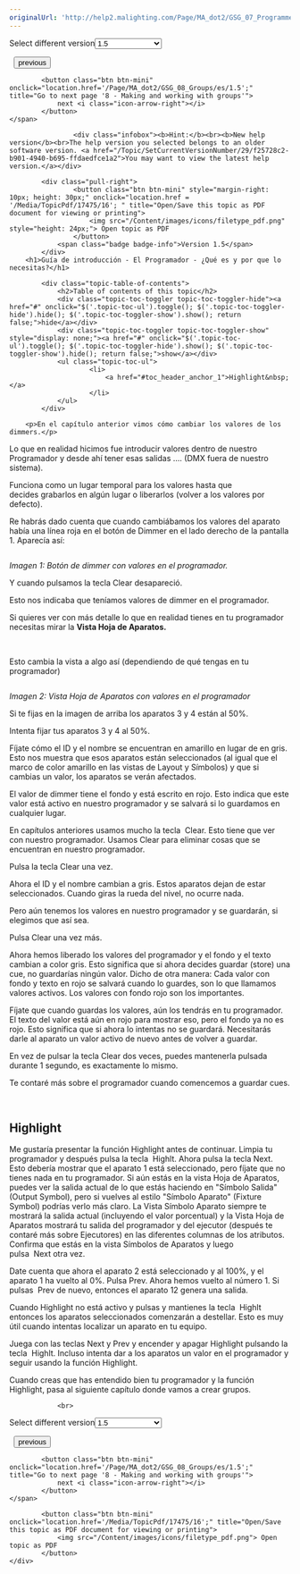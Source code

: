```yaml
---
originalUrl: 'http://help2.malighting.com/Page/MA_dot2/GSG_07_Programmer/es/1.5'
---
```


<div class="topic-navigation">

<div class="pull-right">
	<span class="pull-left">


<div class="pull-left">
<form action="/Topic/SetCurrentVersionNumber" class="form-inline" id="frmTagSelector" method="post">	<span class="form-mini">
		<div class="input-prepend"><span class="add-on">Select different version</span><select autocomplete="off" id="versionNumberId" name="versionNumberId" onchange="$(this).closest('#frmTagSelector').submit();" style="width: 120px;"><option value="">- latest -</option>
<option value="3">1.1</option>
<option value="7">1.2</option>
<option value="12">1.3</option>
<option selected="selected" value="16">1.5</option>
<option value="29">1.9</option>
</select></div>
		<input data-val="true" data-val-number="The field Int32 must be a number." data-val-required="The Int32 field is required." id="ProductId" name="ProductId" type="hidden" value="28">
		<input id="CurrentGuid" name="CurrentGuid" type="hidden" value="f25728c2-b901-4940-b695-ffdaedfce1a2">
	</span>
</form></div>&nbsp;	</span>
	<span class="pull-right" style="white-space: nowrap;">
			<button class="btn btn-mini" onclick="location.href='/Page/MA_dot2/GSG_06_FixtureView/es/1.5'; " title="Go to previous page '6 - Fixture view'">
				<i class="icon-arrow-left"></i> previous
			</button>

			<button class="btn btn-mini" onclick="location.href='/Page/MA_dot2/GSG_08_Groups/es/1.5';" title="Go to next page '8 - Making and working with groups'">
				next <i class="icon-arrow-right"></i> 
			</button>
	</span>
</div>
<div class="clear-fix" style="margin-bottom: 10px"></div>
</div>

					<div class="infobox"><b>Hint:</b><br><b>New help version</b><br>The help version you selected belongs to an older software version. <a href="/Topic/SetCurrentVersionNumber/29/f25728c2-b901-4940-b695-ffdaedfce1a2">You may want to view the latest help version.</a></div>

			<div class="pull-right">
					<button class="btn btn-mini" style="margin-right: 10px; height: 30px;" onclick="location.href = '/Media/TopicPdf/17475/16'; " title="Open/Save this topic as PDF document for viewing or printing">
						<img src="/Content/images/icons/filetype_pdf.png" style="height: 24px;"> Open topic as PDF
					</button>
				<span class="badge badge-info">Version 1.5</span>
			</div>
		<h1>Guía de introducción - El Programador - ¿Qué es y por que lo necesitas?</h1>

			<div class="topic-table-of-contents">
				<h2>Table of contents of this topic</h2>
				<div class="topic-toc-toggler topic-toc-toggler-hide"><a href="#" onclick="$('.topic-toc-ul').toggle(); $('.topic-toc-toggler-hide').hide(); $('.topic-toc-toggler-show').show(); return false;">hide</a></div>
				<div class="topic-toc-toggler topic-toc-toggler-show" style="display: none;"><a href="#" onclick="$('.topic-toc-ul').toggle(); $('.topic-toc-toggler-hide').show(); $('.topic-toc-toggler-show').hide(); return false;">show</a></div>
				<ul class="topic-toc-ul">
						<li>
							<a href="#toc_header_anchor_1">Highlight&nbsp;</a>
						</li>
				</ul>
			</div>

		<p>En el capítulo anterior vimos cómo cambiar los valores de los dimmers.</p>

<p>Lo que en realidad hicimos fue introducir valores dentro de nuestro Programador y desde ahí tener esas salidas …. (DMX fuera de nuestro sistema).</p>

<p>Funciona como un lugar temporal para los valores hasta que decides&nbsp;grabarlos en algún lugar o liberarlos (volver a los valores por defecto).</p>

<p>Re habrás dado cuenta que cuando cambiábamos los valores del aparato había una línea roja en el botón de Dimmer en el lado derecho de la pantalla 1. Aparecía así:</p>

<p><img alt="" src="/Media/Image/Dot2_GettingStarted_Programmer_01_1-0.png"></p>

<p><em>Imagen 1: Botón de dimmer&nbsp;con valores en el programador.</em></p>

<p>Y cuando pulsamos la tecla&nbsp;<span class="hardkey">Clear</span>&nbsp;desapareció.</p>

<p>Esto nos indicaba que teníamos valores de dimmer en el programador.</p>

<p>Si quieres ver con más detalle lo que en realidad tienes en tu programador necesitas mirar la <strong>Vista Hoja de Aparatos.</strong></p>

<p><br>
<img alt="" src="/Media/Image/Dot2_GettingStarted_Programmer_02_1-0.png"></p>

<p>Esto cambia la vista a algo así (dependiendo de qué tengas en tu programador)</p>

<p><img alt="" src="/Media/Image/Dot2_GettingStarted_Programmer_02_1-2.png"></p>

<p><em>Imagen 2: Vista Hoja de Aparatos con valores en el programador</em></p>

<p>Si te fijas en la imagen de arriba los aparatos 3 y 4 están al 50%.</p>

<p>Intenta fijar tus aparatos 3 y 4 al 50%.</p>

<p>Fíjate cómo el ID y el nombre se encuentran en amarillo en lugar de en gris. Esto nos muestra que esos aparatos están seleccionados (al igual que el marco de color amarillo en las vistas de Layout y Símbolos) y que si cambias un valor, los aparatos se verán afectados.</p>

<p>El valor de dimmer tiene el fondo y está escrito en rojo. Esto indica que este valor está activo en nuestro programador y se salvará si lo guardamos en cualquier lugar.&nbsp;&nbsp;</p>

<p>En capítulos anteriores usamos mucho la tecla&nbsp;&nbsp;<span class="hardkey">Clear</span>. Esto tiene que ver con nuestro programador. Usamos Clear para eliminar cosas que se encuentran en nuestro programador.</p>

<p>Pulsa la tecla&nbsp;<span class="hardkey">Clear</span>&nbsp;una vez.</p>

<p>Ahora el ID y el nombre cambian a gris. Estos aparatos dejan de estar seleccionados. Cuando giras la rueda del nivel, no ocurre nada.</p>

<p>Pero aún tenemos los valores en nuestro programador y se guardarán, si elegimos que así sea.&nbsp;</p>

<p>Pulsa&nbsp;<span class="hardkey">Clear</span>&nbsp;una vez más.</p>

<p>Ahora hemos liberado los valores del programador y el fondo y el texto cambian a color gris. Esto significa que si ahora decides&nbsp;guardar (store) una cue, no guardarías ningún valor. Dicho de otra manera: Cada valor con fondo y texto en rojo se salvará cuando lo guardes, son lo que llamamos valores activos. Los valores con fondo rojo son los importantes.</p>

<p>Fíjate que cuando guardas los valores, aún los tendrás en tu programador. El texto del valor está aún en rojo para mostrar eso, pero el fondo ya no es rojo. Esto significa que si ahora lo intentas no se guardará. Necesitarás darle al aparato un valor activo de nuevo antes de volver a guardar.</p>

<p>En vez de pulsar la tecla <span class="hardkey">Clear</span> dos veces, puedes mantenerla pulsada durante 1 segundo, es exactamente lo mismo.</p>

<p>Te contaré más sobre el programador cuando comencemos a guardar cues.</p>

<p>&nbsp;</p>

<a name="toc_header_anchor_1" id="toc_header_anchor_1" class="topic-toc-item"></a><h2>Highlight&nbsp;</h2>

<p>Me gustaría presentar la función Highlight antes de continuar. Limpia tu programador y después pulsa la tecla&nbsp; <span class="hardkey">Highlt</span>. Ahora pulsa la tecla&nbsp;<span class="hardkey">Next</span>. Esto debería mostrar que el aparato 1 está seleccionado, pero fíjate que no tienes nada en tu programador. Si aún estás en la vista Hoja de Aparatos, puedes ver la salida actual de lo que estás haciendo en "Símbolo Salida" (Output Symbol), pero si vuelves al estilo "Símbolo Aparato" (Fixture Symbol)&nbsp;podrías verlo más claro. La Vista Símbolo Aparato siempre te mostrará la salida actual (incluyendo el valor porcentual)&nbsp;y la Vista Hoja de Aparatos mostrará tu salida del programador y del ejecutor&nbsp;(después te contaré más sobre Ejecutores) en las diferentes columnas de los atributos. Confirma que estás en la vista Símbolos de Aparatos y luego pulsa&nbsp;&nbsp;<span class="hardkey">Next</span>&nbsp;otra vez.</p>

<p>Date cuenta que ahora el aparato 2 está seleccionado y al 100%, y el aparato 1 ha vuelto al 0%. Pulsa&nbsp;<span class="hardkey">Prev</span>.&nbsp;Ahora hemos vuelto al número 1. Si pulsas&nbsp;&nbsp;<span class="hardkey">Prev</span> de nuevo, entonces el aparato 12 genera una salida.&nbsp;</p>

<p>Cuando Highlight no está activo y pulsas y mantienes la tecla&nbsp; <span class="hardkey">Highlt</span> entonces los aparatos seleccionados comenzarán a destellar. Esto es muy útil cuando intentas localizar un aparato en tu equipo.&nbsp;</p>

<p>Juega con las teclas&nbsp;<span class="hardkey">Next</span>&nbsp;y&nbsp;<span class="hardkey">Prev</span> y encender y apagar Highlight pulsando la tecla&nbsp; <span class="hardkey">Highlt</span>.&nbsp;Incluso intenta dar a los aparatos un valor en el programador y seguir usando la función Highlight.</p>

<p>Cuando creas que has entendido bien tu programador y la función Highlight, pasa al siguiente capítulo donde vamos a crear grupos.</p>


				<br>
<div class="topic-navigation">

<div class="pull-right">
	<span class="pull-left">


<div class="pull-left">
<form action="/Topic/SetCurrentVersionNumber" class="form-inline" id="frmTagSelector" method="post">	<span class="form-mini">
		<div class="input-prepend"><span class="add-on">Select different version</span><select autocomplete="off" id="versionNumberId" name="versionNumberId" onchange="$(this).closest('#frmTagSelector').submit();" style="width: 120px;"><option value="">- latest -</option>
<option value="3">1.1</option>
<option value="7">1.2</option>
<option value="12">1.3</option>
<option selected="selected" value="16">1.5</option>
<option value="29">1.9</option>
</select></div>
		<input data-val="true" data-val-number="The field Int32 must be a number." data-val-required="The Int32 field is required." id="ProductId" name="ProductId" type="hidden" value="28">
		<input id="CurrentGuid" name="CurrentGuid" type="hidden" value="f25728c2-b901-4940-b695-ffdaedfce1a2">
	</span>
</form></div>&nbsp;	</span>
	<span class="pull-right" style="white-space: nowrap;">
			<button class="btn btn-mini" onclick="location.href='/Page/MA_dot2/GSG_06_FixtureView/es/1.5'; " title="Go to previous page '6 - Fixture view'">
				<i class="icon-arrow-left"></i> previous
			</button>

			<button class="btn btn-mini" onclick="location.href='/Page/MA_dot2/GSG_08_Groups/es/1.5';" title="Go to next page '8 - Making and working with groups'">
				next <i class="icon-arrow-right"></i> 
			</button>
	</span>
</div>
	<div class="clear-fix"></div>
	<div class="pull-right">
	
			<button class="btn btn-mini" onclick="location.href='/Media/TopicPdf/17475/16';" title="Open/Save this topic as PDF document for viewing or printing">
				<img src="/Content/images/icons/filetype_pdf.png"> Open topic as PDF
			</button>
	</div>
<div class="clear-fix" style="margin-bottom: 10px"></div>
</div>

	
